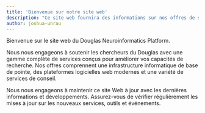 ```yaml
---
title: 'Bienvenue sur notre site web'
description: "Ce site web fournira des informations sur nos offres de services actuelles, ainsi qu'un aperçu de nos développements et de nos projets futurs."
author: joshua-unrau
---
```


Bienvenue sur le site web du Douglas Neuroinformatics Platform.

Nous nous engageons à soutenir les chercheurs du Douglas avec une gamme complète de services conçus pour améliorer vos capacités de recherche. Nos offres comprennent une infrastructure informatique de base de pointe, des plateformes logicielles web modernes et une variété de services de conseil.

Nous nous engageons à maintenir ce site Web à jour avec les dernières informations et développements. Assurez-vous de vérifier régulièrement les mises à jour sur les nouveaux services, outils et événements.
